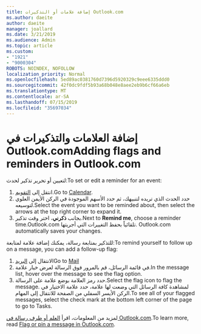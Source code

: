 ```yaml
---
title: إضافة علامات أو التذكيرات Outlook.com
ms.author: daeite
author: daeite
manager: joallard
ms.date: 3/21/2019
ms.audience: Admin
ms.topic: article
ms.custom:
- "1921"
- "9000304"
ROBOTS: NOINDEX, NOFOLLOW
localization_priority: Normal
ms.openlocfilehash: 5ed89ac0381760d7396d5920329c9eee6335ddd0
ms.sourcegitcommit: 42f0dc9fdf5b93a68b048e8aee2eb9b6cf66a6eb
ms.translationtype: MT
ms.contentlocale: ar-SA
ms.lasthandoff: 07/15/2019
ms.locfileid: "35697034"
---
```

# <a name="adding-flags-and-reminders-in-outlookcom"></a><span data-ttu-id="d56af-102">إضافة العلامات والتذكيرات في Outlook.com</span><span class="sxs-lookup"><span data-stu-id="d56af-102">Adding flags and reminders in Outlook.com</span></span>

<span data-ttu-id="d56af-103">لتعيين أو تحرير تذكير لحدث:</span><span class="sxs-lookup"><span data-stu-id="d56af-103">To set or edit a reminder for an event:</span></span>

1. <span data-ttu-id="d56af-104">انتقل إلى [التقويم](https://outlook.live.com/calendar/).</span><span class="sxs-lookup"><span data-stu-id="d56af-104">Go to [Calendar](https://outlook.live.com/calendar/).</span></span>
1. <span data-ttu-id="d56af-105">حدد الحدث الذي تريده لتنبيهك، ثم حدد الأسهم الموجودة في الركن الأيمن العلوي لتوسيعه.</span><span class="sxs-lookup"><span data-stu-id="d56af-105">Select the event you want to be reminded about, then select the arrows at the top right corner to expand it.</span></span>
1. <span data-ttu-id="d56af-106">بجانب **ذكرني**، اختر وقت تذكير.</span><span class="sxs-lookup"><span data-stu-id="d56af-106">Next to **Remind me**, choose a reminder time.</span></span><span data-ttu-id="d56af-107">Outlook.com تلقائياً بحفظ التغييرات التي أجريتها.</span><span class="sxs-lookup"><span data-stu-id="d56af-107"> Outlook.com automatically saves your changes.</span></span>

<span data-ttu-id="d56af-108">للتذكير بمتابعة رسالة، يمكنك إضافة علامة لمتابعة:</span><span class="sxs-lookup"><span data-stu-id="d56af-108">To remind yourself to follow up on a message, you can add a follow-up flag:</span></span>

1. <span data-ttu-id="d56af-109">الانتقال إلى [البريد](https://outlook.live.com/mail/)</span><span class="sxs-lookup"><span data-stu-id="d56af-109">Go to [Mail](https://outlook.live.com/mail/)</span></span>
1. <span data-ttu-id="d56af-110">في قائمة الرسائل، قم بالمرور فوق الرسالة لعرض خيار علامة.</span><span class="sxs-lookup"><span data-stu-id="d56af-110">In the message list, hover over the message to see the flag option.</span></span>
1. <span data-ttu-id="d56af-111">حدد رمز العلامة بوضع علامة على الرسالة.</span><span class="sxs-lookup"><span data-stu-id="d56af-111">Select the flag icon to flag the message.</span></span> <span data-ttu-id="d56af-112">لمشاهدة كافة الرسائل التي وضعت لها علامة، حدد علامة الاختيار في الركن الأيسر السفلي من الصفحة للانتقال إلى المهام.</span><span class="sxs-lookup"><span data-stu-id="d56af-112">To see all of your flagged messages, select the check mark at the bottom left corner of the page to go to Tasks.</span></span>
 
<span data-ttu-id="d56af-113">لمزيد من المعلومات، اقرأ [العلم أو طرف رسالة في Outlook.com](https://support.office.com/article/8e911e69-30d6-4cc8-8c71-a1163560618a?wt.mc_id=Office_Outlook_com_Alchemy).</span><span class="sxs-lookup"><span data-stu-id="d56af-113">To learn more, read [Flag or pin a message in Outlook.com](https://support.office.com/article/8e911e69-30d6-4cc8-8c71-a1163560618a?wt.mc_id=Office_Outlook_com_Alchemy).</span></span>
